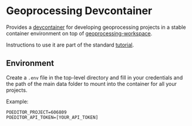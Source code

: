 Geoprocessing Devcontainer
=====

Provides a [devcontainer](https://containers.dev/) for developing geoprocessing projects in a stable container environment on top of [geoprocessing-workspace](https://github.com/seasketch/docker-gp-workspace).

Instructions to use it are part of the standard [tutorial](https://github.com/seasketch/geoprocessing/wiki/Tutorials).

## Environment

Create a `.env` file in the top-level directory and fill in your credentials and the path of the main data folder to mount into the container for all your projects.

Example:
```env
POEDITOR_PROJECT=606809
POEDITOR_API_TOKEN=[YOUR_API_TOKEN]
```
